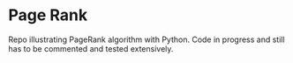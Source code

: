 # Page Rank
Repo illustrating PageRank algorithm with Python. Code in progress and still has to be commented and tested extensively. 
